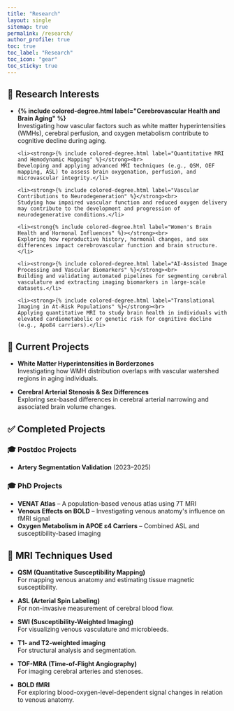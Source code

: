 ```yaml
---
title: "Research"
layout: single
sitemap: true
permalink: /research/
author_profile: true
toc: true
toc_label: "Research"
toc_icon: "gear"
toc_sticky: true
---
```


## 🧠 Research Interests
<div class="archive__item">

  <ul>
    <li><strong>{% include colored-degree.html label="Cerebrovascular Health and Brain Aging" %}</strong><br>
    Investigating how vascular factors such as white matter hyperintensities (WMHs), cerebral perfusion, and oxygen metabolism contribute to cognitive decline during aging.</li>

    <li><strong>{% include colored-degree.html label="Quantitative MRI and Hemodynamic Mapping" %}</strong><br>
    Developing and applying advanced MRI techniques (e.g., QSM, OEF mapping, ASL) to assess brain oxygenation, perfusion, and microvascular integrity.</li>

    <li><strong>{% include colored-degree.html label="Vascular Contributions to Neurodegeneration" %}</strong><br>
    Studying how impaired vascular function and reduced oxygen delivery may contribute to the development and progression of neurodegenerative conditions.</li>

    <li><strong{% include colored-degree.html label="Women's Brain Health and Hormonal Influences" %}></strong><br>
    Exploring how reproductive history, hormonal changes, and sex differences impact cerebrovascular function and brain structure.</li>

    <li><strong>{% include colored-degree.html label="AI-Assisted Image Processing and Vascular Biomarkers" %}</strong><br>
    Building and validating automated pipelines for segmenting cerebral vasculature and extracting imaging biomarkers in large-scale datasets.</li>

    <li><strong>{% include colored-degree.html label="Translational Imaging in At-Risk Populations" %}</strong><br>
    Applying quantitative MRI to study brain health in individuals with elevated cardiometabolic or genetic risk for cognitive decline (e.g., ApoE4 carriers).</li>
  </ul>
  
</div>

## 🔬 Current Projects

- **White Matter Hyperintensities in Borderzones**  
  Investigating how WMH distribution overlaps with vascular watershed regions in aging individuals.

- **Cerebral Arterial Stenosis & Sex Differences**  
  Exploring sex-based differences in cerebral arterial narrowing and associated brain volume changes.
  
## ✅ Completed Projects

### 🎓 Postdoc Projects
- **Artery Segmentation Validation** (2023–2025) 

### 🎓 PhD Projects
- **VENAT Atlas** – A population-based venous atlas using 7T MRI  
- **Venous Effects on BOLD** – Investigating venous anatomy's influence on fMRI signal   
- **Oxygen Metabolism in APOE ε4 Carriers** – Combined ASL and susceptibility-based imaging 

## 🧲 MRI Techniques Used
- **QSM (Quantitative Susceptibility Mapping)**  
  For mapping venous anatomy and estimating tissue magnetic susceptibility.

- **ASL (Arterial Spin Labeling)**  
  For non-invasive measurement of cerebral blood flow.

- **SWI (Susceptibility-Weighted Imaging)**  
  For visualizing venous vasculature and microbleeds.

- **T1- and T2-weighted imaging**  
  For structural analysis and segmentation.

- **TOF-MRA (Time-of-Flight Angiography)**  
  For imaging cerebral arteries and stenoses.

- **BOLD fMRI**  
  For exploring blood-oxygen-level-dependent signal changes in relation to venous anatomy.
